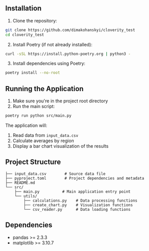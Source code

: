 
## Installation
1. Clone the repository:

```bash
git clone https://github.com/dimakohanskyi/cloverity_test
cd cloverity_test
```

2. Install Poetry (if not already installed):
```bash
curl -sSL https://install.python-poetry.org | python3 -
```

3. Install dependencies using Poetry:
```bash
poetry install --no-root
```

## Running the Application

1. Make sure you're in the project root directory
2. Run the main script:
```bash
poetry run python src/main.py
```

The application will:
1. Read data from `input_data.csv`
2. Calculate averages by region
3. Display a bar chart visualization of the results

## Project Structure

```
├── input_data.csv        # Source data file
├── pyproject.toml        # Project dependencies and metadata
├── README.md
└── src/
    ├── main.py          # Main application entry point
    └── utils/
        ├── calculations.py    # Data processing functions
        ├── create_chart.py    # Visualization functions
        └── csv_reader.py      # Data loading functions
```

## Dependencies

- pandas >= 2.3.3
- matplotlib >= 3.10.7